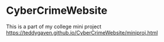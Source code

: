 # CyberCrimeWebsite
This is a part of my college mini project
https://teddygaven.github.io/CyberCrimeWebsite/miniproj.html
